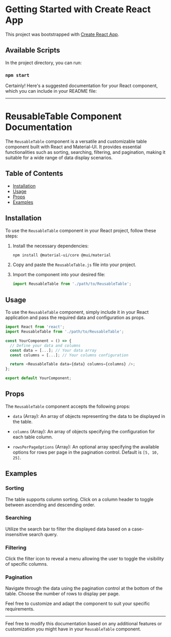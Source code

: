 # Getting Started with Create React App

This project was bootstrapped with [Create React App](https://github.com/facebook/create-react-app).

## Available Scripts

In the project directory, you can run:

### `npm start`

Certainly! Here's a suggested documentation for your React component, which you can include in your README file:

---

# ReusableTable Component Documentation

The `ReusableTable` component is a versatile and customizable table component built with React and Material-UI. It provides essential functionalities such as sorting, searching, filtering, and pagination, making it suitable for a wide range of data display scenarios.

## Table of Contents

- [Installation](#installation)
- [Usage](#usage)
- [Props](#props)
- [Examples](#examples)

## Installation

To use the `ReusableTable` component in your React project, follow these steps:

1. Install the necessary dependencies:

   ```bash
   npm install @material-ui/core @mui/material
   ```

2. Copy and paste the `ReusableTable.js` file into your project.

3. Import the component into your desired file:

   ```javascript
   import ReusableTable from './path/to/ReusableTable';
   ```

## Usage

To use the `ReusableTable` component, simply include it in your React application and pass the required data and configuration as props.

```javascript
import React from 'react';
import ReusableTable from './path/to/ReusableTable';

const YourComponent = () => {
  // Define your data and columns
  const data = [...]; // Your data array
  const columns = [...]; // Your columns configuration

  return <ReusableTable data={data} columns={columns} />;
};

export default YourComponent;
```

## Props

The `ReusableTable` component accepts the following props:

- `data` (Array): An array of objects representing the data to be displayed in the table.

- `columns` (Array): An array of objects specifying the configuration for each table column.

- `rowsPerPageOptions` (Array): An optional array specifying the available options for rows per page in the pagination control. Default is `[5, 10, 25]`.

## Examples

### Sorting

The table supports column sorting. Click on a column header to toggle between ascending and descending order.

### Searching

Utilize the search bar to filter the displayed data based on a case-insensitive search query.

### Filtering

Click the filter icon to reveal a menu allowing the user to toggle the visibility of specific columns.

### Pagination

Navigate through the data using the pagination control at the bottom of the table. Choose the number of rows to display per page.

Feel free to customize and adapt the component to suit your specific requirements.

---

Feel free to modify this documentation based on any additional features or customization you might have in your `ReusableTable` component.